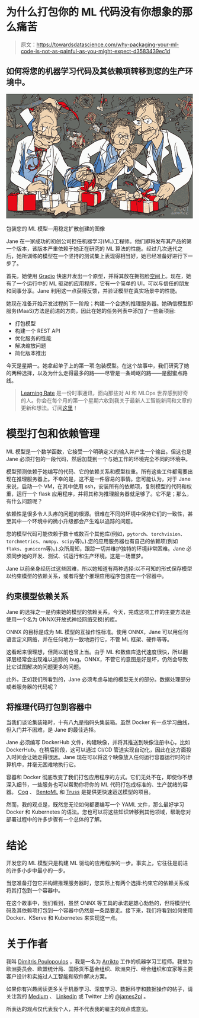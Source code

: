 # 为什么打包你的 ML 代码没有你想象的那么痛苦

> 原文：<https://towardsdatascience.com/why-packaging-your-ml-code-is-not-as-painful-as-you-might-expect-d3583439ec1d>

## 如何将您的机器学习代码及其依赖项转移到您的生产环境中。

![](img/4d58dc1677f95665673f981c2aef2374.png)

包装您的 ML 模型—用稳定扩散创建的图像

Jane 在一家成功的初创公司担任机器学习(ML)工程师。他们即将发布其产品的第一个版本，该版本严重依赖于她正在研究的 ML 算法的性能。经过几次迭代之后，她所训练的模型在一个坚持的测试集上表现得相当好，她已经准备好进行下一步了。

首先，她使用 [Gradio](https://gradio.app/) 快速开发出一个原型，并将其放在拥抱脸[空间](https://huggingface.co/spaces)上。现在，她有了一个运行中的 ML 驱动的应用程序，它有一个简单的 UI，可以与信任的朋友和同事分享。Jane 利用这一点获得反馈，并验证模型在真实场景中的性能。

</keep-your-ml-models-out-of-your-application-servers-9fe58f9c91a5>  

她现在准备开始开发过程的下一阶段；构建一个合适的推理服务器。她确信模型即服务(MaaS)方法是前进的方向，因此在她的任务列表中添加了一些新项目:

*   打包模型
*   构建一个 REST API
*   优化服务的性能
*   解决缩放问题
*   简化版本推出

</the-unnerving-sweet-spot-for-ml-powered-products-c34b54e17179>  

今天是星期一。她拿起单子上的第一项:包装模型。在这个故事中，我们研究了她的两种选择，以及为什么走得最多的路——尽管是一条崎岖的路——是甜蜜点路线。

> [Learning Rate](https://www.dimpo.me/newsletter?utm_source=medium&utm_medium=article&utm_campaign=model-packaging) 是一份时事通讯，面向那些对 AI 和 MLOps 世界感到好奇的人。你会在每个月的第一个星期六收到我关于最新人工智能新闻和文章的更新和想法。订阅[这里](https://www.dimpo.me/newsletter?utm_source=medium&utm_medium=article&utm_campaign=model-packaging)！

# 模型打包和依赖管理

ML 模型是一个数学函数，它接受一个明确定义的输入并产生一个输出。但这也是 Jane 必须打包的一段代码，然后加载到一个与她工作的环境完全不同的环境中。

模型预测依赖于她编写的代码、它的依赖关系和模型权重。所有这些工件都需要出现在推理服务器上。不幸的是，这不是一件容易的事情。您可能认为，对于 Jane 来说，启动一个 VM，在其中使用 ssh，安装所有的依赖项，复制模型的代码和权重，运行一个 flask 应用程序，并将其称为推理服务器就足够了。它不是；那么，有什么问题呢？

依赖性是很多令人头疼的问题的根源。很难在不同的环境中保持它们的一致性，甚至其中一个环境中的微小升级都会产生难以追踪的问题。

您的模型代码可能依赖于数十或数百个其他库(例如，`pytorch`、`torchvision`、`torchmetrics`、`numpy`、`scipy`等)。).您的应用服务器也有自己的依赖项(例如`flaks`、`gunicorn`等)。).众所周知，跟踪一切并维护独特的环境非常困难。Jane 必须同步她的开发、测试、试运行和生产环境。这是一场噩梦。

Jane 以前亲身经历过这些困难，所以她知道有两种选择:以不可知的形式保存模型以约束模型的依赖关系，或者将整个推理应用程序包装在一个容器中。

## 约束模型依赖关系

Jane 的选择之一是约束她的模型的依赖关系。今天，完成这项工作的主要方法是使用一个名为 ONNX(开放式神经网络交换)的库。

ONNX 的目标是成为 ML 模型的互操作性标准。使用 ONNX，Jane 可以用任何语言定义网络，并在任何地方一致地运行它，不管 ML 框架、硬件等等。

这看起来很理想，但简以前也曾上当。由于 ML 和数值库迭代速度很快，所以翻译层经常会出现难以追踪的 bug。ONNX，不管它的意图是好是坏，仍然会导致比它试图解决的问题更多的问题。

此外，正如我们所看到的，Jane 必须考虑与她的模型无关的部分。数据处理部分或者服务器的代码呢？

## 将推理代码打包到容器中

当我们谈论集装箱时，十有八九是指码头集装箱。虽然 Docker 有一点学习曲线，但入门并不困难，是 Jane 的最佳选择。

Jane 必须编写 DockerHub 文件，构建映像，并将其推送到映像注册中心，比如 DockerHub。在稍后阶段，这可以通过 CI/CD 管道实现自动化，因此在这方面投入时间会让她走得很远。Jane 现在可以将这个映像放入任何运行容器运行时的计算机中，并毫无困难地执行它。

容器和 Docker 彻底改变了我们打包应用程序的方式。它们无处不在，即使你不想深入细节，一些服务也可以帮助你将你的 ML 代码打包成标准的、生产就绪的容器。 [Cog](https://github.com/replicate/cog) 、 [BentoML](https://www.bentoml.com/) 和 [Truss](https://truss.baseten.co/) 是提供更快速运送模型的项目。

然而，我的观点是，既然您无论如何都要编写一个 YAML 文件，那么最好学习 Docker 和 Kubernetes 的语法。您也可以将这些知识转移到其他领域，帮助您对部署过程中的许多步骤有一个总体的了解。

# 结论

开发您的 ML 模型只是构建 ML 驱动的应用程序的一步。事实上，它往往是前进的许多小步中最小的一步。

当您准备打包它并构建推理服务器时，您实际上有两个选择:约束它的依赖关系或将其打包到一个容器中。

在这个故事中，我们看到，虽然 ONNX 等工具的承诺是雄心勃勃的，但将模型代码及其依赖项打包到一个容器中仍然是一条路要走。接下来，我们将看到如何使用 Docker、KServe 和 Kubernetes 来实现这一点。

# 关于作者

我叫 [Dimitris Poulopoulos](https://www.dimpo.me/?utm_source=medium&utm_medium=article&utm_campaign=model-packaging) ，我是一名为 [Arrikto](https://www.arrikto.com/) 工作的机器学习工程师。我曾为欧洲委员会、欧盟统计局、国际货币基金组织、欧洲央行、经合组织和宜家等主要客户设计和实施过人工智能和软件解决方案。

如果你有兴趣阅读更多关于机器学习、深度学习、数据科学和数据操作的帖子，请关注我的 [Medium](https://towardsdatascience.com/medium.com/@dpoulopoulos/follow) 、 [LinkedIn](https://www.linkedin.com/in/dpoulopoulos/) 或 Twitter 上的 [@james2pl](https://twitter.com/james2pl) 。

所表达的观点仅代表我个人，并不代表我的雇主的观点或意见。